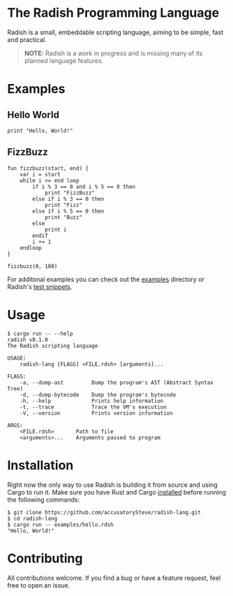 # The Radish Programming Language
Radish is a small, embeddable scripting language, aiming to be simple, fast and practical.

> **NOTE:**
> Radish is a work in progress and is missing many of its planned language features.

# Examples
## Hello World
```
print "Hello, World!"
```
## FizzBuzz
```
fun fizzbuzz(start, end) {
    var i = start
    while i <= end loop
        if i % 3 == 0 and i % 5 == 0 then
            print "FizzBuzz"
        else if i % 3 == 0 then
            print "Fizz"
        else if i % 5 == 0 then
            print "Buzz" 
        else 
            print i
        endif
        i += 1
    endloop
}

fizzbuzz(0, 100)
```

For additonal examples you can check out the [examples](examples) directory or Radish's [test snippets](tests/snippets).

# Usage

```console
$ cargo run -- --help
radish v0.1.0
The Radish scripting language

USAGE:
    radish-lang [FLAGS] <FILE.rdsh> [arguments]...

FLAGS:
    -a, --dump-ast         Dump the program's AST (Abstract Syntax Tree)
    -d, --dump-bytecode    Dump the program's bytecode
    -h, --help             Prints help information
    -t, --trace            Trace the VM's execution
    -V, --version          Prints version information

ARGS:
    <FILE.rdsh>       Path to file
    <arguments>...    Arguments passed to program
```

# Installation
Right now the only way to use Radish is building it from source and using Cargo to run it. Make sure you have Rust and Cargo [installed](https://www.rust-lang.org/tools/install) before running the following commands:
```console
$ git clone https://github.com/accusatorySteve/radish-lang.git
$ cd radish-lang
$ cargo run -- examples/hello.rdsh
"Hello, World!"
```

# Contributing
All contributions welcome. If you find a bug or have a feature request, feel free to open an issue.

